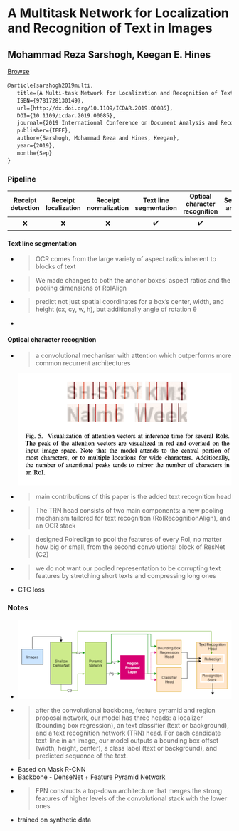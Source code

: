 # A Multitask Network for Localization and Recognition of Text in Images

## Mohammad Reza Sarshogh, Keegan E. Hines

[Browse](https://arxiv.org/pdf/1906.09266.pdf)

```latex
@article{sarshogh2019multi,
   title={A Multi-task Network for Localization and Recognition of Text in Images},
   ISBN={9781728130149},
   url={http://dx.doi.org/10.1109/ICDAR.2019.00085},
   DOI={10.1109/icdar.2019.00085},
   journal={2019 International Conference on Document Analysis and Recognition (ICDAR)},
   publisher={IEEE},
   author={Sarshogh, Mohammad Reza and Hines, Keegan},
   year={2019},
   month={Sep}
}
```



### Pipeline

| Receipt detection | Receipt localization | Receipt normalization | Text line segmentation | Optical character recognition | Semantic analysis |
|:-----------------:|:--------------------:|:---------------------:|:----------------------:|:-----------------------------:|:-----------------:|
| ❌                 | ❌                    | ❌                     | ✔️                     | ✔️                            | ❌                 |

#### Text line segmentation

* > OCR comes from the large variety of aspect ratios inherent to blocks of text
* > We made changes to both the anchor boxes’ aspect ratios and the pooling dimensions of RoIAlign
* > predict not just spatial coordinates for a box’s center, width, and height (cx, cy, w, h), but additionally angle of rotation θ
*

#### Optical character recognition

- > a convolutional mechanism with attention which outperforms more common recurrent architectures

  ![](images/sarshogh2019multi/attention.png)

- > main contributions of this paper is the added text recognition head

- > The TRN head consists of two main components: a new pooling mechanism tailored for text recognition (RoIRecognitionAlign), and an OCR stack

- > designed RoIreclign to pool the features of every RoI, no matter how big or small, from the second convolutional block of ResNet (C2)

- > we do not want our pooled representation to be corrupting text features by stretching short texts and compressing long ones

- CTC loss

### Notes

* ![](images/sarshogh2019multi/model.png)
* > after the convolutional backbone, feature pyramid and region proposal network, our model has three heads: a localizer (bounding box regression), an text classifier (text or background), and a text recognition network (TRN) head. For each candidate text-line in an image, our model outputs a
  > bounding box offset (width, height, center), a class label (text
  > or background), and predicted sequence of the text.
* Based on Mask R-CNN
* Backbone - DenseNet + Feature Pyramid Network
* > FPN constructs a top-down architecture that merges the strong
  > features of higher levels of the convolutional stack with the
  > lower ones
* trained on synthetic data
